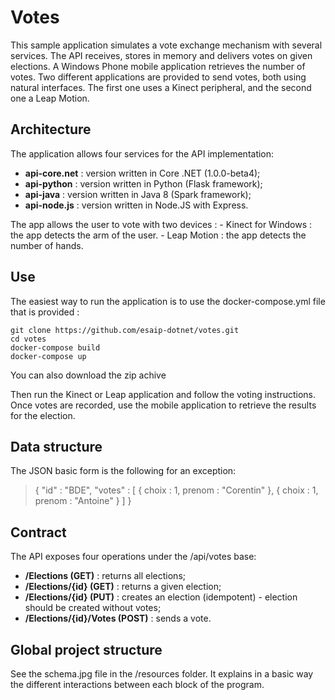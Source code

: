 # Votes 

This sample application simulates a vote exchange mechanism with several services. The API receives, stores in memory and delivers
votes on given elections. A Windows Phone mobile application retrieves the number of votes. Two different applications are
provided to send votes, both using natural interfaces. The first one uses a Kinect peripheral, and the second one a Leap Motion.

## Architecture
The application allows four services for the API implementation:

- **api-core.net** : version written in Core .NET (1.0.0-beta4);
- **api-python** : version written in Python (Flask framework);
- **api-java** : version written in Java 8 (Spark framework);
- **api-node.js** : version written in Node.JS with Express.

The app allows the user to vote with two devices : 
	- Kinect for Windows : the app detects the arm of the user.
	- Leap Motion : the app detects the number of hands.

## Use

The easiest way to run the application is to use the docker-compose.yml file that is provided :

    git clone https://github.com/esaip-dotnet/votes.git
    cd votes
    docker-compose build
    docker-compose up

You can also download the zip achive
	
Then run the Kinect or Leap application and follow the voting instructions. Once votes are recorded, use the mobile application
to retrieve the results for the election.

## Data structure

The JSON basic form is the following for an exception:
> {
>   "id" : "BDE",
>   "votes" : [
>      { choix : 1, prenom : "Corentin" },
>      { choix : 1, prenom : "Antoine" }
>   ]
> }


## Contract

The API exposes four operations under the /api/votes base:

- **/Elections (GET)** : returns all elections;
- **/Elections/{id} (GET)** : returns a given election;
- **/Elections/{id} (PUT)** : creates an election (idempotent) - election should be created without votes;
- **/Elections/{id}/Votes (POST)** : sends a vote.


## Global project structure

See the schema.jpg file in the /resources folder.
It explains in a basic way the different interactions between each block of the program.